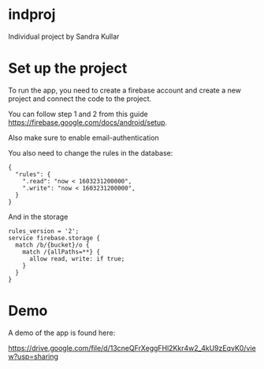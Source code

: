 # indproj

Individual project by Sandra Kullar

# Set up the project

To run the app, you need to create a firebase account and create a new project and connect the code to the project. 

You can follow step 1 and 2 from this guide https://firebase.google.com/docs/android/setup.

Also make sure to enable email-authentication 


You also need to change the rules in the database:

```
{
  "rules": {
    ".read": "now < 1603231200000",
    ".write": "now < 1603231200000",
  }
}
```

And in the storage

```
rules_version = '2';
service firebase.storage {
  match /b/{bucket}/o {
    match /{allPaths=**} {
      allow read, write: if true;
    }
  }
}
```

# Demo


A demo of the app is found here:

https://drive.google.com/file/d/13cneQFrXeggFHl2Kkr4w2_4kU9zEqvK0/view?usp=sharing 
